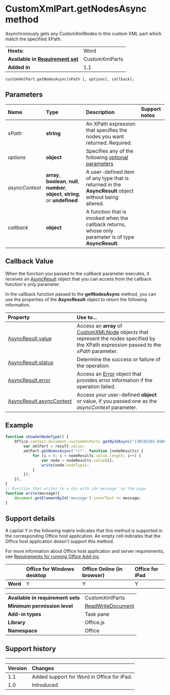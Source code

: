 
# CustomXmlPart.getNodesAsync method
Asynchronously gets any CustomXmlNodes in this custom XML part which match the specified XPath.

|||
|:-----|:-----|
|**Hosts:**|Word|
|**Available in [Requirement set](../../docs/overview/specify-office-hosts-and-api-requirements.md)**|CustomXmlParts|
|**Added in**|1.1|

```
customXmlPart.getNodesAsync(xPath [, options], callback);
```


## Parameters



|**Name**|**Type**|**Description**|**Support notes**|
|:-----|:-----|:-----|:-----|
| _xPath_|**string**|An XPath expression that specifies the nodes you want returned. Required.||
| _options_|**object**|Specifies any of the following [optional parameters](../../docs/develop/asynchronous-programming-in-office-add-ins.md#passing-optional-parameters-to-asynchronous-methods)||
| _asyncContext_|**array**,  **boolean**,  **null**,  **number**,  **object**, **string**, or  **undefined**|A user-defined item of any type that is returned in the  **AsyncResult** object without being altered.||
| _callback_|**object**|A function that is invoked when the callback returns, whose only parameter is of type  **AsyncResult**.||

## Callback Value

When the function you passed to the  _callback_ parameter executes, it receives an [AsyncResult](https://dev.office.com/reference/add-ins/shared/asyncresult) object that you can access from the callback function's only parameter.

In the callback function passed to the  **getNodesAsync** method, you can use the properties of the **AsyncResult** object to return the following information.



|**Property**|**Use to...**|
|:-----|:-----|
|[AsyncResult.value](https://dev.office.com/reference/add-ins/shared/asyncresult.value)|Access an  **array** of [CustomXMLNode](https://dev.office.com/reference/add-ins/shared/customxmlnode.customxmlnode) objects that represent the nodes specified by the XPath expression passed to the _xPath_ parameter.|
|[AsyncResult.status](https://dev.office.com/reference/add-ins/shared/asyncresult.status)|Determine the success or failure of the operation.|
|[AsyncResult.error](https://dev.office.com/reference/add-ins/shared/asyncresult.error)|Access an [Error](https://dev.office.com/reference/add-ins/shared/error) object that provides error information if the operation failed.|
|[AsyncResult.asyncContext](https://dev.office.com/reference/add-ins/shared/asyncresult.asynccontext)|Access your user-defined  **object** or value, if you passed one as the _asyncContext_ parameter.|

## Example




```js
function showXmlNodeType() {
    Office.context.document.customXmlParts.getByIdAsync("{3BC85265-09D6-4205-B665-8EB239A8B9A1}", function (result) {
        var xmlPart = result.value;
        xmlPart.getNodesAsync('*/*', function (nodeResults) {
            for (i = 0; i < nodeResults.value.length; i++) {
                var node = nodeResults.value[i];
                write(node.nodeType);
            }
        });
    });
}
// Function that writes to a div with id='message' on the page.
function write(message){
    document.getElementById('message').innerText += message; 
}
```




## Support details


A capital Y in the following matrix indicates that this method is supported in the corresponding Office host application. An empty cell indicates that the Office host application doesn't support this method.

For more information about Office host application and server requirements, see [Requirements for running Office Add-ins](../../docs/overview/requirements-for-running-office-add-ins.md).


||**Office for Windows desktop**|**Office Online (in browser)**|**Office for iPad**|
|:-----|:-----|:-----|:-----|
|**Word**|Y|Y|Y|

|||
|:-----|:-----|
|**Available in requirement sets**|CustomXmlParts|
|**Minimum permission level**|[ReadWriteDocument](../../docs/develop/requesting-permissions-for-api-use-in-content-and-task-pane-add-ins.md)|
|**Add-in types**|Task pane|
|**Library**|Office.js|
|**Namespace**|Office|

## Support history



****


|**Version**|**Changes**|
|:-----|:-----|
|1.1|Added support for Word in Office for iPad.|
|1.0|Introduced|
